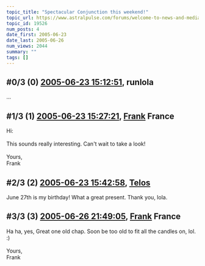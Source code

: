 ```yaml
---
topic_title: "Spectacular Conjunction this weekend!"
topic_url: https://www.astralpulse.com/forums/welcome-to-news-and-media!/spectacular-conjunction-this-weekend%21
topic_id: 19526
num_posts: 4
date_first: 2005-06-23
date_last: 2005-06-26
num_views: 2044
summary: ""
tags: []
---
```


## \#0/3 (0) [2005-06-23 15:12:51](https://www.astralpulse.com/forums/index.php?msg=167706), runlola  ##
<section>
...
</section>

## \#1/3 (1) [2005-06-23 15:27:21](https://www.astralpulse.com/forums/index.php?msg=167710), [Frank](https://www.astralpulse.com/forums/profile/?u=359) France ##
<section>
Hi:
<br>
<br>
This sounds really interesting. Can't wait to take a look!
<br>
<br>
Yours,
<br>
Frank
</section>

## \#2/3 (2) [2005-06-23 15:42:58](https://www.astralpulse.com/forums/index.php?msg=167712), [Telos](https://www.astralpulse.com/forums/profile/?u=6496)  ##
<section>
June 27th is my birthday! What a great present. Thank you, lola.
</section>

## \#3/3 (3) [2005-06-26 21:49:05](https://www.astralpulse.com/forums/index.php?msg=168093), [Frank](https://www.astralpulse.com/forums/profile/?u=359) France ##
<section>
Ha ha, yes, Great one old chap. Soon be too old to fit all the candles on, lol. :)
<br>
<br>
Yours,
<br>
Frank
</section>